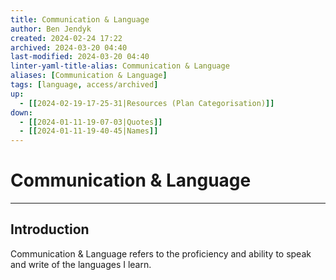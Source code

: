 ```yaml
---
title: Communication & Language
author: Ben Jendyk
created: 2024-02-24 17:22
archived: 2024-03-20 04:40
last-modified: 2024-03-20 04:40
linter-yaml-title-alias: Communication & Language
aliases: [Communication & Language]
tags: [language, access/archived] 
up:
  - [[2024-02-19-17-25-31|Resources (Plan Categorisation)]]
down:
  - [[2024-01-11-19-07-03|Quotes]]
  - [[2024-01-11-19-40-45|Names]]
---
```


# Communication & Language

--- 

## Introduction

Communication & Language refers to the proficiency and ability to speak and write of the languages I learn.

